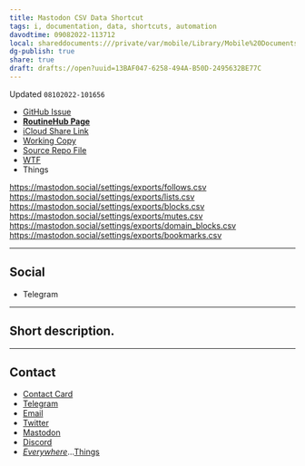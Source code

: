 ```yaml
---
title: Mastodon CSV Data Shortcut
tags: i, documentation, data, shortcuts, automation
davodtime: 09082022-113712
local: shareddocuments:///private/var/mobile/Library/Mobile%20Documents/iCloud~md~obsidian/Documents/OBSHIDDIAN/drafts/13BAF047-6258-494A-B50D-2495632BE77C.md
dg-publish: true
share: true
draft: drafts://open?uuid=13BAF047-6258-494A-B50D-2495632BE77C
---
```

Updated `08102022-101656`

- [GitHub Issue](https://github.com/extratone/i/issues/)
- [**RoutineHub Page**](https://routinehub.co/shortcut/)
- [iCloud Share Link]()
- [Working Copy](working-copy://open?repo=i&path=shortcuts&mode=content)
- [Source Repo File](https://github.com/extratone/i/blob/main/shortcuts/.shortcut)
- [WTF](https://davidblue.wtf/drafts/13BAF047-6258-494A-B50D-2495632BE77C.html)
- Things

https://mastodon.social/settings/exports/follows.csv
https://mastodon.social/settings/exports/lists.csv
https://mastodon.social/settings/exports/blocks.csv
https://mastodon.social/settings/exports/mutes.csv
https://mastodon.social/settings/exports/domain_blocks.csv
https://mastodon.social/settings/exports/bookmarks.csv

---

## Social

- Telegram

---

## Short description.



---

## Contact

- [Contact Card](https://davidblue.wtf/db.vcf)
- [Telegram](https://t.me/extratone)
- [Email](mailto:davidblue@extratone.com) 
- [Twitter](https://twitter.com/NeoYokel)
- [Mastodon](https://mastodon.social/@DavidBlue)
- [Discord](https://discord.gg/0b9KQUKP858b0iZF)
- [*Everywhere*](https://raindrop.io/davidblue/social-directory-21059174)...[Things](things:///show?id=EvREqKCTAr897ixQsp1x7a)